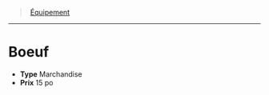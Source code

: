 ﻿---
!EquipmentItem
Type: Marchandise
Price: 15 po
Id: equipment_hd.md#boeuf
ParentLink: equipment_hd.md#Équipement
Name: Boeuf
ParentName: Équipement
NameLevel: 1
Attributes: {}
---
> [Équipement](hd_equipment.md)

---

# Boeuf

- **Type** Marchandise
- **Prix** 15 po

